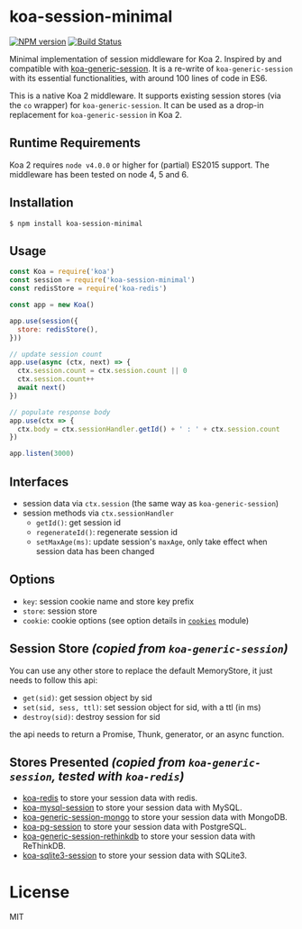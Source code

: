 # koa-session-minimal

[![NPM version][npm-image]][npm-url]
[![Build Status][travis-image]][travis-url]

Minimal implementation of session middleware for Koa 2. Inspired by and compatible with [koa-generic-session](https://github.com/koajs/generic-session). It is a re-write of `koa-generic-session` with its essential functionalities, with around 100 lines of code in ES6.

This is a native Koa 2 middleware. It supports existing session stores (via the `co` wrapper) for `koa-generic-session`. It can be used as a drop-in replacement for `koa-generic-session` in Koa 2.

## Runtime Requirements
Koa 2 requires `node v4.0.0` or higher for (partial) ES2015 support. The middleware has been tested on node 4, 5 and 6.

## Installation

```shell
$ npm install koa-session-minimal
```

## Usage

```javascript
const Koa = require('koa')
const session = require('koa-session-minimal')
const redisStore = require('koa-redis')

const app = new Koa()

app.use(session({
  store: redisStore(),
}))

// update session count
app.use(async (ctx, next) => {
  ctx.session.count = ctx.session.count || 0
  ctx.session.count++
  await next()
})

// populate response body
app.use(ctx => {
  ctx.body = ctx.sessionHandler.getId() + ' : ' + ctx.session.count
})

app.listen(3000)
```

## Interfaces
- session data via `ctx.session` (the same way as `koa-generic-session`)
- session methods via `ctx.sessionHandler`
  - `getId()`: get session id
  - `regenerateId()`: regenerate session id
  - `setMaxAge(ms)`: update session's `maxAge`, only take effect when session data has been changed

## Options
- `key`: session cookie name and store key prefix
- `store`: session store
- `cookie`: cookie options (see option details in [`cookies`](https://github.com/pillarjs/cookies) module)

## Session Store *(copied from `koa-generic-session`)*

You can use any other store to replace the default MemoryStore, it just needs to follow this api:

- `get(sid)`: get session object by sid
- `set(sid, sess, ttl)`: set session object for sid, with a ttl (in ms)
- `destroy(sid)`: destroy session for sid

the api needs to return a Promise, Thunk, generator, or an async function.

## Stores Presented *(copied from `koa-generic-session`, tested with `koa-redis`)*

- [koa-redis](https://github.com/koajs/koa-redis) to store your session data with redis.
- [koa-mysql-session](https://github.com/tb01923/koa-mysql-session) to store your session data with MySQL.
- [koa-generic-session-mongo](https://github.com/freakycue/koa-generic-session-mongo) to store your session data with MongoDB.
- [koa-pg-session](https://github.com/TMiguelT/koa-pg-session) to store your session data with PostgreSQL.
- [koa-generic-session-rethinkdb](https://github.com/KualiCo/koa-generic-session-rethinkdb) to store your session data with ReThinkDB.
- [koa-sqlite3-session](https://github.com/chichou/koa-sqlite3-session) to store your session data with SQLite3.

# License

  MIT

[npm-image]: https://img.shields.io/npm/v/koa-session-minimal.svg
[npm-url]: https://www.npmjs.com/package/koa-session-minimal
[travis-image]: https://travis-ci.org/longztian/koa-session-minimal.svg?branch=master
[travis-url]: https://travis-ci.org/longztian/koa-session-minimal
